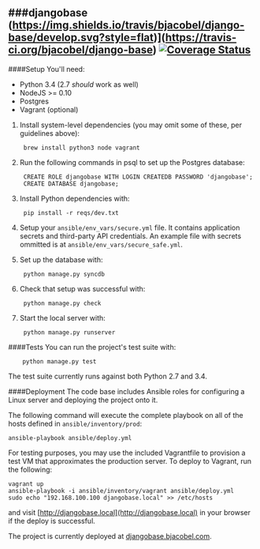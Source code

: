 ###djangobase
(https://img.shields.io/travis/bjacobel/django-base/develop.svg?style=flat)](https://travis-ci.org/bjacobel/django-base) [![Coverage Status](https://img.shields.io/coveralls/bjacobel/django-base/develop.svg?style=flat)](https://coveralls.io/r/BowdoinOrient/bongo?branch=develop)
---


####Setup
You'll need:

- Python 3.4 (2.7 *should* work as well)
- NodeJS >= 0.10
- Postgres
- Vagrant (optional)


1. Install system-level dependencies (you may omit some of these, per guidelines above):

        brew install python3 node vagrant


2. Run the following commands in psql to set up the Postgres database:

        CREATE ROLE djangobase WITH LOGIN CREATEDB PASSWORD 'djangobase';
        CREATE DATABASE djangobase;

3. Install Python dependencies with:

        pip install -r reqs/dev.txt

4. Setup your `ansible/env_vars/secure.yml` file. It contains application secrets and third-party API credentials. An example file with secrets ommitted is at `ansible/env_vars/secure_safe.yml`.

5. Set up the database with:

        python manage.py syncdb

6. Check that setup was successful with:

        python manage.py check

7. Start the local server with:

        python manage.py runserver

####Tests
You can run the project's test suite with:

        python manage.py test

The test suite currently runs against both Python 2.7 and 3.4.

####Deployment
The code base includes Ansible roles for configuring a Linux server and deploying the project onto it.

The following command will execute the complete playbook on all of the hosts defined in `ansible/inventory/prod`:

    ansible-playbook ansible/deploy.yml

For testing purposes, you may use the included Vagrantfile to provision a test VM that approximates the production server. To deploy to Vagrant, run the following:

    vagrant up
    ansible-playbook -i ansible/inventory/vagrant ansible/deploy.yml
    sudo echo "192.168.100.100 djangobase.local" >> /etc/hosts

and visit [http://djangobase.local](http://djangobase.local) in your browser if the deploy is successful.

The project is currently deployed at [djangobase.bjacobel.com](http://djangobase.bjacobel.com).